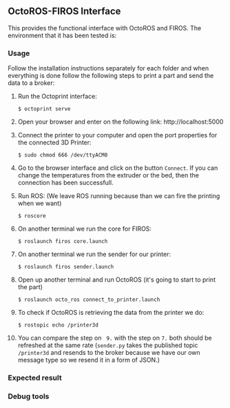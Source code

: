 ## OctoROS-FIROS Interface
This provides the functional interface with OctoROS and FIROS. The environment that it has been tested is:


### Usage
Follow the installation instructions separately for each folder and when everything is done follow the following steps to print a part and send the data to a broker:

1. Run the Octoprint interface:

	``` $ octoprint serve ```

2. Open your browser and enter on the following link: http://localhost:5000 

3. Connect the printer to your computer and open the port properties for the connected 3D Printer:

	```$ sudo chmod 666 /dev/ttyACM0```
		
4. Go to the browser interface and click on the button ```Connect```. If you can change the temperatures from the extruder or the bed, then the connection has been successfull.

5. Run ROS: (We leave ROS running because than we can fire the printing when we want)

    ``` $ roscore ```

6. On another terminal we run the core for FIROS:

	``` $ roslaunch firos core.launch ```


7. On another terminal we run the sender for our printer:

	``` $ roslaunch firos sender.launch ```

8. Open up another terminal and run OctoROS (it's going to start to print the part)

	``` $ roslaunch octo_ros connect_to_printer.launch ```


9. To check if OctoROS is retrieving the data from the printer we do:

	``` $ rostopic echo /printer3d ```

10. You can compare the step on ``` 9.``` with the step on ``` 7. ``` both should be refreshed at the same rate (```sender.py``` takes the published topic ```/printer3d``` and resends to the broker because we have our own message type so we resend it in a form of JSON.)

### Expected result

### Debug tools
